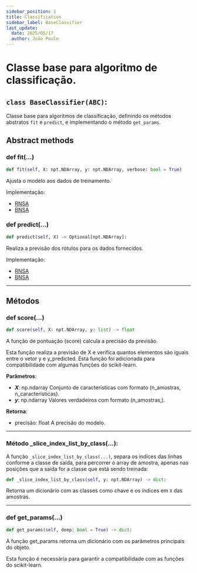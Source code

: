 ```yaml
---
sidebar_position: 1
title: Classification
sidebar_label: BaseClassifier
last_update:
  date: 2025/05/17
  author: João Paulo
---
```


# Classe base para algoritmo de classificação.

## ``class BaseClassifier(ABC)``:

Classe base para algoritmos de classificação, definindo os métodos abstratos ``fit`` e ``predict``, e implementando o método ``get_params``.

## Abstract methods


### def fit(...)

```python
def fit(self, X: npt.NDArray, y: npt.NDArray, verbose: bool = True)
```

Ajusta o modelo aos dados de treinamento.

Implementação:

- [RNSA](/docs/aisp-techniques/Negative%20Selection/rnsa#função-fit)
- [BNSA](/docs/aisp-techniques/Negative%20Selection/bnsa#função-fit)



### def predict(...)

```python
def predict(self, X) -> Optional[npt.NDArray]:
```

Realiza a previsão dos rótulos para os dados fornecidos.

Implementação:

- [RNSA](/docs/aisp-techniques/Negative%20Selection/rnsa#função-predict)
- [BNSA](/docs/aisp-techniques/Negative%20Selection/bnsa#função-predict)

---

## Métodos

### def score(...)

```python
def score(self, X: npt.NDArray, y: list) -> float
```

A função de pontuação (score) calcula a precisão da previsão.

Esta função realiza a previsão de X e verifica quantos elementos são iguais entre o vetor y e y_predicted. 
Esta função foi adicionada para compatibilidade com algumas funções do scikit-learn.

**Parâmetros**:
+ ***X***: np.ndarray
    Conjunto de características com formato (n_amostras, n_características).
+ ***y***: np.ndarray
    Valores verdadeiros com formato (n_amostras,).

**Retorna**:

+ precisão: float
    A precisão do modelo.

---

### Método _slice_index_list_by_class(...):

A função ``_slice_index_list_by_class(...)``, separa os índices das linhas conforme a classe de saída, para percorrer o array de amostra, apenas nas posições que a saída for a classe que está sendo treinada:

```python
def _slice_index_list_by_class(self, y: npt.NDArray) -> dict:
```

Retorna um dicionário com as classes como chave e os índices em ``X`` das amostras.

---

### def get_params(...)

```python
def get_params(self, deep: bool = True) -> dict:
```
A função get_params retorna um dicionário com os parâmetros principais do objeto.

Esta função é necessária para garantir a compatibilidade com as funções do scikit-learn.
